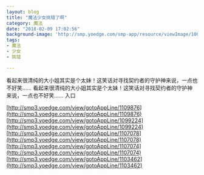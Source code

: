 ```yaml
---
layout: blog
title: "魔法少女挑错了啊"
category: 魔法
date: "2018-02-09 17:02:56"
background-image: 'http://smp.yoedge.com/smp-app/resource/viewImage/1002779appline.png'
tags:
- 魔法
- 少女
- 挑错

---
```

看起来很清纯的大小姐其实是个太妹！这笑话对寻找契约者的守护神来说，一点也不好笑……
看起来很清纯的大小姐其实是个太妹！这笑话对寻找契约者的守护神来说，一点也不好笑……
入口

[http://smp3.yoedge.com/view/gotoAppLine/1109876](http://smp3.yoedge.com/view/gotoAppLine/1109876)
[http://smp3.yoedge.com/view/gotoAppLine/1099224](http://smp3.yoedge.com/view/gotoAppLine/1099224)
[http://smp3.yoedge.com/view/gotoAppLine/1107078](http://smp3.yoedge.com/view/gotoAppLine/1107078)
[http://smp3.yoedge.com/view/gotoAppLine/1107074](http://smp3.yoedge.com/view/gotoAppLine/1107074)
[http://smp3.yoedge.com/view/gotoAppLine/1103462](http://smp3.yoedge.com/view/gotoAppLine/1103462)

        
